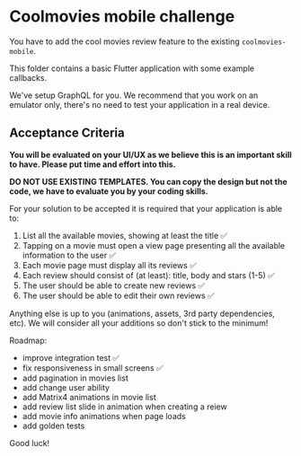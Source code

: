 # Coolmovies mobile challenge

You have to add the cool movies review feature to the existing `coolmovies-mobile`.

This folder contains a basic Flutter application with some example callbacks.

We've setup GraphQL for you. We recommend that you work on an emulator only, there's no need to test your application in a real device.

## Acceptance Criteria

**You will be evaluated on your UI/UX as we believe this is an important skill to have. Please put time and effort into this.**

**DO NOT USE EXISTING TEMPLATES. You can copy the design but not the code, we have to evaluate you by your coding skills.**

For your solution to be accepted it is required that your application is able to:

1. List all the available movies, showing at least the title ✅
2. Tapping on a movie must open a view page presenting all the available information to the user ✅
3. Each movie page must display all its reviews ✅
4. Each review should consist of (at least): title, body and stars (1-5) ✅
5. The user should be able to create new reviews ✅
6. The user should be able to edit their own reviews ✅

Anything else is up to you (animations, assets, 3rd party dependencies, etc). We will consider all your additions so don't stick to the minimum!

Roadmap:

- improve integration test ✅
- fix responsiveness in small screens ✅
- add pagination in movies list
- add change user ability
- add Matrix4 animations in movie list
- add review list slide in animation when creating a reiew
- add movie info animations when page loads
- add golden tests

Good luck!
